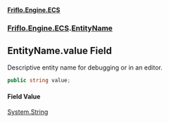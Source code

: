#### [Friflo.Engine.ECS](index.md#'index')
### [Friflo.Engine.ECS](Friflo.Engine.ECS.md#'Friflo.Engine.ECS').[EntityName](EntityName.md#'Friflo.Engine.ECS.EntityName')

## EntityName.value Field

Descriptive entity name for debugging or in an editor.

```csharp
public string value;
```

#### Field Value
[System.String](https://docs.microsoft.com/en-us/dotnet/api/System.String#'System.String')